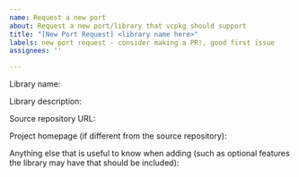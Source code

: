 ```yaml
---
name: Request a new port
about: Request a new port/library that vcpkg should support
title: "[New Port Request] <library name here>"
labels: new port request - consider making a PR!, good first issue
assignees: ''

---
```


Library name:

Library description:

Source repository URL:

Project homepage (if different from the source repository):

Anything else that is useful to know when adding (such as optional features the library may have that should be included):
